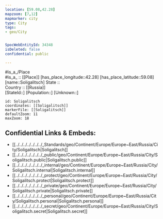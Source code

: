 ```yaml
---
location: [59.08,42.28] 
mapzoom: [7,12] 
mapmarker: city 
type: City
tags:
- geo/City


SpocWebEntityId: 34348
isDeleted: false
confidential: public

---
```

#is_a_/Place  
#is_a_ :: [[Place]] 
[has_place_longitude::42.28] 
[has_place_latitude::59.08] 
[name::Soligalitsch] 
State ::  
Country :: [[Russia]]  
[StateId::] 
[Population::] 
[Unknown::] 


```leaflet
id: Soligalitsch
coordinates: [[Soligalitsch]] 
markerFile: [[Soligalitsch]] 
defaultZoom: 11 
maxZoom: 18
```


## Confidential Links & Embeds: 
- [[../../../../../../../_Standards/geo/Continent/Europe/Europe~East/Russia/City/Soligalitsch|Soligalitsch]] 
- [[../../../../../../../_public/geo/Continent/Europe/Europe~East/Russia/City/Soligalitsch.public|Soligalitsch.public]] 
- [[../../../../../../../_internal/geo/Continent/Europe/Europe~East/Russia/City/Soligalitsch.internal|Soligalitsch.internal]] 
- [[../../../../../../../_protect/geo/Continent/Europe/Europe~East/Russia/City/Soligalitsch.protect|Soligalitsch.protect]] 
- [[../../../../../../../_private/geo/Continent/Europe/Europe~East/Russia/City/Soligalitsch.private|Soligalitsch.private]] 
- [[../../../../../../../_personal/geo/Continent/Europe/Europe~East/Russia/City/Soligalitsch.personal|Soligalitsch.personal]] 
- [[../../../../../../../_secret/geo/Continent/Europe/Europe~East/Russia/City/Soligalitsch.secret|Soligalitsch.secret]] 
